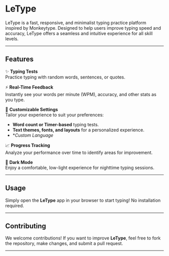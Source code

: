 # LeType

LeType is a fast, responsive, and minimalist typing practice platform inspired by Monkeytype. Designed to help users improve typing speed and accuracy, LeType offers a seamless and intuitive experience for all skill levels.

---

## Features

✨ **Typing Tests**  
Practice typing with random words, sentences, or quotes.

⚡ **Real-Time Feedback**  
Instantly see your words per minute (WPM), accuracy, and other stats as you type.

🎨 **Customizable Settings**  
Tailor your experience to suit your preferences:   
- **Word count or Timer-based** typing tests.  
- **Text themes, fonts, and layouts** for a personalized experience.
- **Custom Language*

📈 **Progress Tracking**  
Analyze your performance over time to identify areas for improvement.

🌙 **Dark Mode**  
Enjoy a comfortable, low-light experience for nighttime typing sessions.

---

## Usage

Simply open the **LeType** app in your browser to start typing! No installation required.

---

## Contributing

We welcome contributions! If you want to improve **LeType**, feel free to fork the repository, make changes, and submit a pull request.

---
